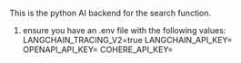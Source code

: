 This is the python AI backend for the search function. 
1. ensure you have an .env file with the following values:
LANGCHAIN_TRACING_V2=true
LANGCHAIN_API_KEY=<your LangChain API key>
OPENAPI_API_KEY=<your OpenAI API key>
COHERE_API_KEY=<your Cohere API key>
